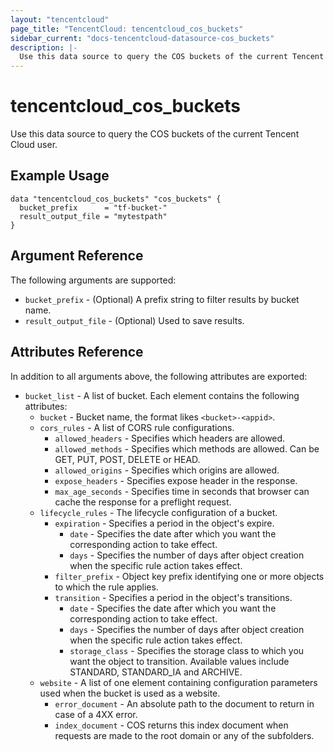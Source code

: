 ```yaml
---
layout: "tencentcloud"
page_title: "TencentCloud: tencentcloud_cos_buckets"
sidebar_current: "docs-tencentcloud-datasource-cos_buckets"
description: |-
  Use this data source to query the COS buckets of the current Tencent Cloud user.
---
```


# tencentcloud_cos_buckets

Use this data source to query the COS buckets of the current Tencent Cloud user.

## Example Usage

```hcl
data "tencentcloud_cos_buckets" "cos_buckets" {
  bucket_prefix      = "tf-bucket-"
  result_output_file = "mytestpath"
}
```

## Argument Reference

The following arguments are supported:

* `bucket_prefix` - (Optional) A prefix string to filter results by bucket name.
* `result_output_file` - (Optional) Used to save results.

## Attributes Reference

In addition to all arguments above, the following attributes are exported:

* `bucket_list` - A list of bucket. Each element contains the following attributes:
  * `bucket` - Bucket name, the format likes `<bucket>-<appid>`.
  * `cors_rules` - A list of CORS rule configurations.
    * `allowed_headers` - Specifies which headers are allowed.
    * `allowed_methods` - Specifies which methods are allowed. Can be GET, PUT, POST, DELETE or HEAD.
    * `allowed_origins` - Specifies which origins are allowed.
    * `expose_headers` - Specifies expose header in the response.
    * `max_age_seconds` - Specifies time in seconds that browser can cache the response for a preflight request.
  * `lifecycle_rules` - The lifecycle configuration of a bucket.
    * `expiration` - Specifies a period in the object's expire.
      * `date` - Specifies the date after which you want the corresponding action to take effect.
      * `days` - Specifies the number of days after object creation when the specific rule action takes effect.
    * `filter_prefix` - Object key prefix identifying one or more objects to which the rule applies.
    * `transition` - Specifies a period in the object's transitions.
      * `date` - Specifies the date after which you want the corresponding action to take effect.
      * `days` - Specifies the number of days after object creation when the specific rule action takes effect.
      * `storage_class` - Specifies the storage class to which you want the object to transition. Available values include STANDARD, STANDARD_IA and ARCHIVE.
  * `website` - A list of one element containing configuration parameters used when the bucket is used as a website.
    * `error_document` - An absolute path to the document to return in case of a 4XX error.
    * `index_document` - COS returns this index document when requests are made to the root domain or any of the subfolders.


